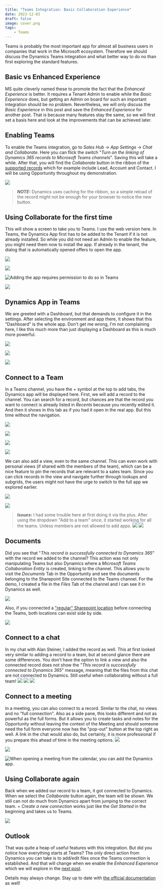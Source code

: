 ```yaml
---
title: "Teams Integration: Basic Collaboration Experience"
date: 2023-12-03
draft: false
image: cover.png
tags: 
    - Teams
---
```


Teams is probably the most important app for almost all business users in companies that work in the Microsoft ecosystem. Therefore we should discuss the Dynamics Teams integration and what better way to do no than first exploring the standard features.

## Basic vs Enhanced Experience
MS quite cleverly named these to promote the fact that the _Enhanced Experience_ is better. It requires a Tenant Admin to enable while the _Basic Experience_ does, but getting an Admin on board for such an important integration should be no problem.
Nevertheless, we will only discuss the _Basic Experience_ in this post and save the _Enhanced Experience_ for another post. That is because many features stay the same, so we will first set a basis here and look at the improvements that can be achieved later.

## Enabling Teams
To enable the Teams integration, go to _Sales Hub_ -> _App Settings_ -> _Chat and Collaborate_. Here you can flick the switch "_Turn on the linking of Dynamics 365 records to Microsoft Teams channels_". Saving this will take a while. After that, you will find the _Collaborate_ button in the ribbon of the [supported records](https://learn.microsoft.com/en-us/dynamics365/sales/teams-integration/teams-collaboration#record-types-that-support-microsoft-teams-integration) which for example include Lead, Account and Contact. I will be using Opportunity throughout my demonstration.

![](EnableIntegration.png)

> **_NOTE:_** Dynamics uses caching for the ribbon, so a simple reload of the record might not be enough for your browser to notice the new button.

## Using Collaborate for the first time
This will show a screen to take you to Teams. I use the web version here. In Teams, the Dynamics App first has to be added to the Tenant if it is not already installed. So while you did not need an Admin to enable the feature, you might need them now to install the app. If already in the tenant, the dialog that is automatically opened offers to open the app.

![](CollaborateButton.png)

![](GetStarted.png)

![Adding the app requires permission to do so in Teams](AppAdd.png)


![](AppDialog.png)

## Dynamics App in Teams
We are greeted with a Dashboard, but that demands to configure it in the settings. After selecting the environment and app there, it shows that this "Dashboard" is the whole app. Don't get me wrong, I'm not complaining here, I like this much more than just displaying a Dashboard as this is much more powerful.

![](AppNew.png)

![](AppSettings.png)

![](App.png)

## Connect to a Team
In a Teams channel, you have the + symbol at the top to add tabs, the Dynamics app will be displayed here.
First, we will add a record to the channel. You can search for a record, but chances are that the record you want to connect is already listed in _Recents_ because you recently edited it. And then it shows in this tab as if you had it open in the real app. But this time without the navigation.

![](AddToTeam1.png)

![](AddToTeam2.png)

![](AddToTeamRecord.png)

![](ConnectedRecord.png)

We can also add a view, even to the same channel. This can even work with personal views (if shared with the members of the team), which can be a nice feature to pin the records that are relevant to a sales team. Since you can click records in the view and navigate further through lookups and subgrids, the users might not have the urge to switch to the full app we explored earlier.

![](AddToTeamView.png)

![](AddToTeam3.png)

> **_Issues:_** I had some trouble here at first doing it via the plus. After using the dropdown "Add to a team" once, it started working for all the teams. Unless members are not allowed to add apps.
![](Fix.png)
![](Fix2.png)

## Documents
Did you see that "_This record is successfully connected to Dynamics 365_" with the record we added to the channel? This action was not only manipulating Teams but also Dynamics where a _Microsoft Teams Collaboration Entity_ is created, linking to the channel. This allows you to visit the _Documents_ Tab in the Opportunity and see the documents belonging to the Sharepoint Site connected to the Teams channel. For the demo, I created a file in the _Files_ Tab of the channel and I can see it in Dynamics as well.

![](Documents.png)

Also, if you connected a ["regular" Sharepoint location](/post/sharepoint/standard/) before connecting the Teams, both locations can exist side by side.

![](Sharepoint.png)

## Connect to a chat
In my chat with Alan Steiner, I added the record as well. This at first looked very similar to adding a record to a team, but at second glance there are some differences. You don't have the option to link a view and also the connected record does not show the "_This record is successfully connected to Dynamics 365_" message, meaning that the files from this chat are not connected to Dynamics. Still useful when collaborating without a full team!
![](AddToChat1.png)
![](AddToChat2.png)
![](AddToChat3.png)

## Connect to a meeting
In a meeting, you can also connect to a record. Similar to the chat, no views and no "full connection". Also as a side pane, this looks different and not as powerful as the full forms. But it allows you to create tasks and notes for the Opportunity without leaving the context of the Meeting and should someone need the full form everyone now has the "pop-out" button at the top right as well. A link in the chat would also do, but certainly, it is more professional if you prepare this ahead of time in the meeting options.
![](AddToMeeting1.png)

![](AddToMeeting2.png)

![When opening a meeting from the calendar, you can add the Dynamics app.](AddToMeeting3.png)

## Using Collaborate again
Back when we added our record to a team, it got connected to Dynamics. When we select the _Collaborate_ button again, the team will be shown. We still can not do much from Dynamics apart from jumping to the correct team. _+ Create a new connection_ works just like the _Get Started_ in the beginning and takes us to Teams.

![](ExistingCollaborate.png)

## Outlook
That was quite a heap of useful features with this integration. But did you notice how everything starts at Teams? The only direct action from Dynamics you can take is to add/edit files once the Teams connection is established. And that will change when we enable the _Enhanced Experience_ which we will explore in the [next post](/post/teams/collab-enhanced).

Details may always change. Stay up to date with [the official documentation](https://learn.microsoft.com/en-us/dynamics365/sales/teams-integration/teams-collaboration) as well!